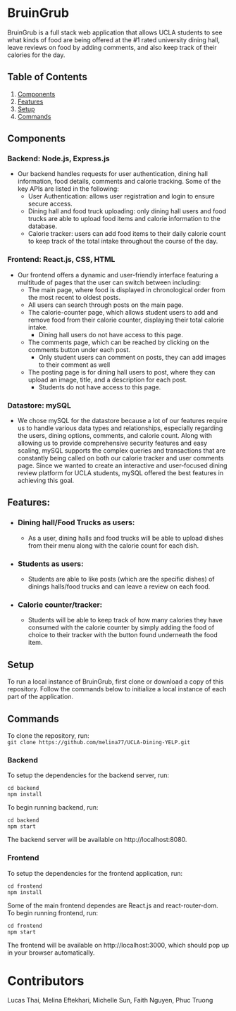 # BruinGrub
BruinGrub is a full stack web application that allows UCLA students to see what kinds of food are being offered at the #1 rated university dining hall, leave reviews on food by adding comments, and also keep track of their calories for the day.   
## Table of Contents
1. [Components](#components)
2. [Features](#features)
3. [Setup](#setup)
4. [Commands](#commands)  

## Components
### Backend: Node.js, Express.js
* Our backend handles requests for user authentication, dining hall information, food details, comments and calorie tracking. Some of the key APIs are listed in the following:
  * User Authentication: allows user registration and login to ensure secure access.
  * Dining hall and food truck uploading: only dining hall users and food trucks are able to upload food items and calorie information to the database.
  * Calorie tracker: users can add food items to their daily calorie count to keep track of the total intake throughout the course of the day.
    
### Frontend: React.js, CSS, HTML
* Our frontend offers a dynamic and user-friendly interface featuring a multitude of pages that the user can switch between including:
  * The main page, where food is displayed in chronological order from the most recent to oldest posts.
  * All users can search through posts on the main page.
  * The calorie-counter page, which allows student users to add and remove food from their calorie counter, displaying their total calorie intake.
    * Dining hall users do not have access to this page.
  * The comments page, which can be reached by clicking on the comments button under each post.
    * Only student users can comment on posts, they can add images to their comment as well
  * The posting page is for dining hall users to post, where they can upload an image, title, and a description for each post. 
    * Students do not have access to this page.
      
### Datastore: mySQL
* We chose mySQL for the datastore because a lot of our features require us to handle various data types and relationships, especially regarding the users, dining options, comments, and calorie count. Along with allowing us to provide comprehensive security features and easy scaling, mySQL supports the complex queries and transactions that are constantly being called on both our calorie tracker and user comments page. Since we wanted to create an interactive and user-focused dining review platform for UCLA students, mySQL offered the best features in achieving this goal.
## Features:
* ### Dining hall/Food Trucks as users: 
  * As a user, dining halls and food trucks will be able to upload dishes from their menu along with the calorie count for each dish.
* ### Students as users:
  * Students are able to like posts (which are the specific dishes) of dinings halls/food trucks and can leave a review on each food. 
* ### Calorie counter/tracker:
  * Students will be able to keep track of how many calories they have consumed with the calorie counter by simply adding the food of choice to their tracker with the button found underneath the food item. 
## Setup
To run a local instance of BruinGrub, first clone or download a copy of this repository. Follow the commands below to initialize a local instance of each part of the application.
## Commands
To clone the repository, run:  
`git clone https://github.com/melina77/UCLA-Dining-YELP.git`  
### Backend  
To setup the dependencies for the backend server, run:  
```
cd backend  
npm install
```
To begin running backend, run:
```
cd backend  
npm start
```
The backend server will be available on http://localhost:8080.  
### Frontend  
To setup the dependencies for the frontend application, run:  
```
cd frontend  
npm install
```
Some of the main frontend dependes are React.js and react-router-dom.  
To begin running frontend, run:
```
cd frontend
npm start
```
The frontend will be available on http://localhost:3000, which should pop up in your browser automatically.  
# Contributors
Lucas Thai, Melina Eftekhari, Michelle Sun, Faith Nguyen, Phuc Truong
